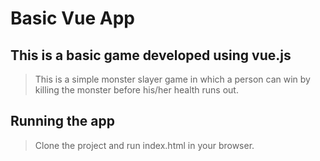 # Basic Vue App

## This is a basic game developed using vue.js

> This is a simple monster slayer game in which a person can win by killing the monster before his/her health runs out.

## Running the app

> Clone the project and run index.html in your browser.
